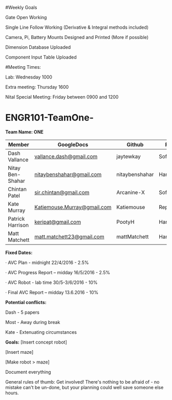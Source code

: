 #Weekly Goals

Gate Open Working

Single Line Follow Working (Derivative & Integral methods included)

Camera, Pi, Battery Mounts Designed and Printed (More if possible)

Dimension Database Uploaded

Component Input Table Uploaded

#Meeting Times:

Lab: Wednesday 1000 

Extra meeting: Thursday 1600

Nital Special Meeting: Friday between 0900 and 1200

# ENGR101-TeamOne-

**Team Name: ONE**

|Member|GoogleDocs|Github|Role|
|---|---|---|---|
|Dash Vallance|vallance.dash@gmail.com|jaytewkay|Software|
|Nitay Ben-Shahar|nitaybenshahar@gmail.com|nitaybenshahar|Hardware|
|Chintan Patel|sir.chintan@gmail.com|Arcanine-X|Software|
|Kate Murray|Katiemouse.Murray@gmail.com|Katiemouse|Report|
|Patrick Harrison|keripat@gmail.com|PootyH|Hardware|
|Matt Matchett|matt.matchett23@gmail.com|mattMatchett|Hardware|

**Fixed Dates:**

·         AVC Plan - midnight 22/4/2016 - 2.5%

·         AVC Progress Report – midday 16/5/2016 - 2.5%

·         AVC Robot - lab time 30/5-3/6/2016 - 10%

·         Final AVC Report – midday 13.6.2016 - 10%


**Potential conflicts:**

Dash - 5 papers

Most - Away during break

Kate - Extenuating circumstances


**Goals:**
[Insert concept robot]

[Insert maze]

[Make robot > maze]

Document everything

General rules of thumb:
Get involved! There's nothing to be afraid of - no mistake can't be un-done, but your planning could well save someone else hours.


